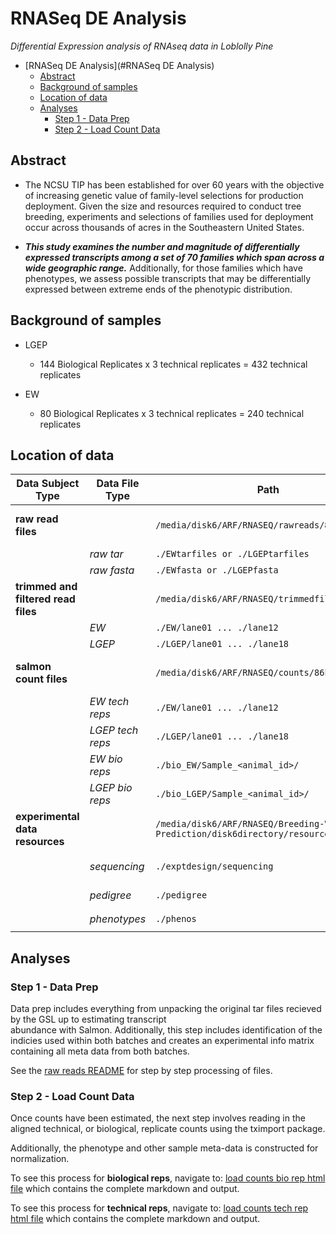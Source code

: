 # RNASeq DE Analysis

*Differential Expression analysis of RNAseq data in Loblolly Pine*

- [RNASeq DE Analysis](#RNASeq DE Analysis)
  * [Abstract](#abstract)
  * [Background of samples](#background-of-samples)
  * [Location of data](#location-of-data)
  * [Analyses](#analyses)
    + [Step 1 - Data Prep](#step-1---data-prep)
    + [Step 2 - Load Count Data](#step-2---load-count-data)

## Abstract

* The NCSU TIP has been established for over 60 years with the objective of increasing genetic value of family-level selections for production deployment. Given the size and resources required to conduct tree breeding, experiments and selections of families used for deployment occur across thousands of acres in the Southeastern United States. 

* ***This study examines the number and magnitude of differentially expressed transcripts among a set of 70 families which span across a wide geographic range.***  Additionally, for those families which have phenotypes, we assess possible transcripts that may be differentially expressed between extreme ends of the phenotypic distribution.

## Background of samples

* LGEP
   
   - 144 Biological Replicates x 3 technical replicates = 432 technical replicates

* EW

   - 80 Biological Replicates x 3 technical replicates = 240 technical replicates

## Location of data

Data Subject Type | Data File Type | Path | Notes
--- | --- | --- | ---
**raw read files**  | | `/media/disk6/ARF/RNASEQ/rawreads/86kSalmon` | Raw files returned from GSL
| | *raw tar* | `./EWtarfiles or ./LGEPtarfiles`
| | *raw fasta* | `./EWfasta or ./LGEPfasta` 
**trimmed and filtered read files** | |`/media/disk6/ARF/RNASEQ/trimmedfiltreads/86k` | Files post trim & adapater removal
|  |*EW* | `./EW/lane01 ... ./lane12` | 
|  |*LGEP* | `./LGEP/lane01 ... ./lane18` | 
**salmon count files** | |`/media/disk6/ARF/RNASEQ/counts/86kSalmon` | Direcotries containing quant.sf files
|  |*EW tech reps* | `./EW/lane01 ... ./lane12` | 
|  |*LGEP tech reps* | `./LGEP/lane01 ... ./lane18` |
|  |*EW bio reps* | `./bio_EW/Sample_<animal_id>/` | 
|  |*LGEP bio reps* | `./bio_LGEP/Sample_<animal_id>/` | 
**experimental data resources**  | | `/media/disk6/ARF/RNASEQ/Breeding-Value-Prediction/disk6directory/resources` | Experiment information
|  |*sequencing* | `./exptdesign/sequencing` | `./EWtarfiles or ./LGEPtarfiles`
|  |*pedigree* | `./pedigree` | `./EWfasta or ./LGEPfasta`
|  |*phenotypes* | `./phenos` | `./EWfasta or ./LGEPfasta`


## Analyses

### Step 1 - Data Prep

   Data prep includes everything from unpacking the original tar files recieved by the GSL up to estimating transcript               
      abundance with Salmon. Additionally, this step includes identification of the indicies used within both batches and creates an experimental info matrix containing all meta data from both batches.
      
   See the [raw reads README](../rawreads/README.md) for step by step processing of files.  

### Step 2 - Load Count Data
      
   Once counts have been estimated, the next step involves reading in the aligned technical, or biological, replicate counts using the tximport package.
      
   Additionally, the phenotype and other sample meta-data is constructed for normalization.
   
   To see this process for **biological reps**, navigate to: [load counts bio rep html file](http://htmlpreview.github.com/?https://github.com/arfesta/Breeding-Value-Prediction/blob/master/disk6directory/analyses/step2.loadcounts/load.counts.html) which contains the complete markdown and output.

   To see this process for **technical reps**, navigate to: [load counts tech rep html file](http://htmlpreview.github.com/?https://github.com/arfesta/Breeding-Value-Prediction/blob/master/disk6directory/analyses/step2.loadcounts/load.counts_techreps.html) which contains the complete markdown and output.
